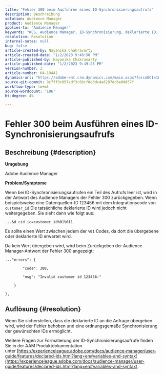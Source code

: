```yaml
---
title: "Fehler 300 beim Ausführen eines ID-Synchronisierungsaufrufs"
description: Beschreibung
solution: Audience Manager
product: Audience Manager
applies-to: "Audience Manager"
keywords: "KCS, Audience Manager, ID-Synchronisierung, deklarierte ID, Customer ID-Synchronisierung, Kunden-ID, Online-Synchronisierung"
resolution: Resolution
internal-notes: null
bug: false
article-created-by: Nayanika Chakravarty
article-created-date: "1/2/2023 9:48:50 PM"
article-published-by: Nayanika Chakravarty
article-published-date: "1/2/2023 9:49:25 PM"
version-number: 3
article-number: KA-19442
dynamics-url: "https://adobe-ent.crm.dynamics.com/main.aspx?forceUCI=1&pagetype=entityrecord&etn=knowledgearticle&id=a715aa3d-e78a-ed11-81ac-6045bd006c82"
source-git-commit: 8c7ff3c657adf3c60cf0e3dc4a6207dd6e09057f
workflow-type: tm+mt
source-wordcount: '186'
ht-degree: 4%

---
```


# Fehler 300 beim Ausführen eines ID-Synchronisierungsaufrufs

## Beschreibung {#description}


<b>Umgebung</b>

Adobe Audience Manager

<b>Problem/Symptome</b>

Wenn bei ID-Synchronisierungsaufrufen ein Teil des Aufrufs leer ist, wird in der Antwort des Audience Managers der Fehler 300 zurückgegeben. Wenn beispielsweise eine Datenquellen-ID 123456 mit dem Integrationscode von `customer_id` Die tatsächliche deklarierte ID wird jedoch nicht weitergegeben. Sie sieht dann wie folgt aus:

`...&d_cid_ic=customer_id%01%011`

Es sollte einen Wert zwischen jedem der `%01` Codes, da dort die übergebene oder deklarierte ID erwartet wird.

Da kein Wert übergeben wird, wird beim Zurückgeben der Audience Manager-Antwort der Fehler 300 angezeigt:




```
..."errors": {

        "code": 300,

        "msg": "Invalid customer id 123456:"

    }

},
```





## Auflösung {#resolution}


Wenn Sie sicherstellen, dass die deklarierte ID an die Anfrage übergeben wird, wird der Fehler behoben und eine ordnungsgemäße Synchronisierung der gewünschten IDs ermöglicht.

Weitere Fragen zur Formatierung der ID-Synchronisierungsaufrufe finden Sie in der AAM Produktdokumentation unter [https://experienceleague.adobe.com/docs/audience-manager/user-guide/features/declared-ids.html?lang=en#variables-and-syntax](https://experienceleague.adobe.com/docs/audience-manager/user-guide/features/declared-ids.html?lang=en#variables-and-syntax).
